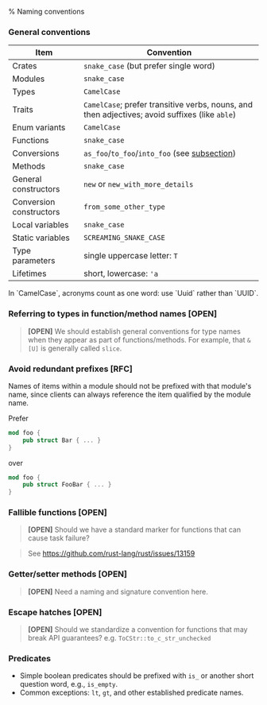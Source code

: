 % Naming conventions

### General conventions

| Item | Convention |
| ---- | ---------- |
| Crates | `snake_case` (but prefer single word) |
| Modules | `snake_case` |
| Types | `CamelCase` |
| Traits | `CamelCase`; prefer transitive verbs, nouns, and then adjectives; avoid suffixes (like `able`) |
| Enum variants | `CamelCase` |
| Functions | `snake_case` |
| Conversions | `as_foo`/`to_foo`/`into_foo` (see [subsection](containers.md)) |
| Methods | `snake_case` |
| General constructors | `new` or `new_with_more_details` |
| Conversion constructors | `from_some_other_type` |
| Local variables | `snake_case` |
| Static variables | `SCREAMING_SNAKE_CASE` |
| Type parameters | single uppercase letter: `T` |
| Lifetimes | short, lowercase: `'a` |

<p>
In `CamelCase`, acronyms count as one word: use `Uuid` rather than `UUID`.

### Referring to types in function/method names [OPEN]

<!-- `&T` -> `ref` -->
<!-- `&mut T` -> `mut` -->

> **[OPEN]** We should establish general conventions for type names
> when they appear as part of functions/methods. For example, that
> `&[U]` is generally called `slice`.

### Avoid redundant prefixes [RFC]

Names of items within a module should not be prefixed with that module's name,
since clients can always reference the item qualified by the module name.

Prefer

``` rust
mod foo {
    pub struct Bar { ... }
}
```

over

``` rust
mod foo {
    pub struct FooBar { ... }
}
```


### Fallible functions [OPEN]

> **[OPEN]** Should we have a standard marker for functions that can
> cause task failure?

> See https://github.com/rust-lang/rust/issues/13159

### Getter/setter methods [OPEN]

> **[OPEN]** Need a naming and signature convention here.

### Escape hatches [OPEN]

> **[OPEN]** Should we standardize a convention for functions that may break API
> guarantees? e.g. `ToCStr::to_c_str_unchecked`

### Predicates

* Simple boolean predicates should be prefixed with `is_` or another
  short question word, e.g., `is_empty`.
* Common exceptions: `lt`, `gt`, and other established predicate names.
